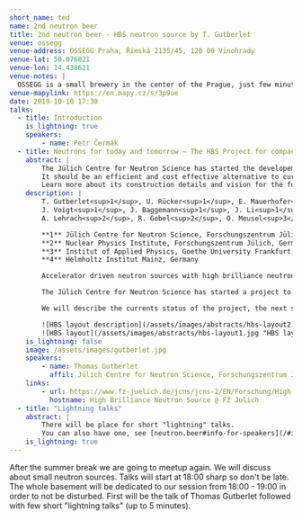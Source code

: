 ```yaml
---
short_name: ted
name: 2nd neutron beer
title: 2nd neutron beer - HBS neutron source by T. Gutberlet
venue: ossegg
venue-address: OSSEGG Praha, Římská 2135/45, 120 00 Vinohrady
venue-lat: 50.076821
venue-lon: 14.438621
venue-notes: |
  OSSEGG is a small brewery in the center of the Prague, just few minutes from the subway station Náměstí Míru. The meeting will take place in the basement, which will be exclusivelly booked for us during talks.
venue-mapylink: https://en.mapy.cz/s/3p9ue
date: 2019-10-10 17:30
talks: 
  - title: Introduction
    is_lightning: true
    speakers:
        - name: Petr Čermák
  - title: Neutrons for today and tomorrow – The HBS Project for compact accelerator based neutron sources
    abstract: |
        The Jülich Centre for Neutron Science has started the developement of compact accelerator driven neutron source HBS.
        It should be an efficient and cost effective alternative to current low- and medium-flux reactor and spallation sources.
        Learn more about its construction details and vision for the future neutron landscape in Europe.
    description: |
        T. Gutberlet<sup>1</sup>, U. Rücker<sup>1</sup>, E. Mauerhofer<sup>1</sup>, P. Zakalek<sup>1</sup>, T. Cronert<sup>1</sup>, 
        J. Voigt<sup>1</sup>, J. Baggemann<sup>1</sup>, J. Li<sup>1</sup>, P. Doege<sup>1</sup>, S. Böhm<sup>1</sup>, M. Rimmler<sup>2</sup>, O. Felden<sup>2</sup>, 
        A. Lehrach<sup>2</sup>, R. Gebel<sup>2</sup>, O. Meusel<sup>3</sup>,   H. Podlech<sup>3</sup>,  W. Barth<sup>4</sup>, T. Brückel<sup>1</sup>

        **1** Jülich Centre for Neutron Science, Forschungszentrum Jülich, Germany;
        **2** Nuclear Physics Institute, Forschungszentrum Jülich, Germany;
        **3** Institut of Applied Physics, Goethe University Frankfurt, Germany;
        **4** Helmholtz Institut Mainz, Germany

        Accelerator driven neutron sources with high brilliance neutron provision present an alternative to classical neutron sources of fission reactors and spallation sources to provide scientist with neutrons to probe structure and dynamics of matter. 

        The Jülich Centre for Neutron Science has started a project to develop, design and demonstrate compact accelerator driven high-brilliance neutron sources (HBS) as an efficient and cost effective alternative to current low- and medium-flux reactor and spallation sources. The HBS will consist of a high current proton accelerator, a compact neutron production and moderator unit and an optimized neutron transport system to provide thermal and cold neutrons with high brilliance. The project offers construction of a scalable neutron source ranging from university based neutron laboratory to full user facility with open access and service. Embedded within international collaboration with partners from Germany, Europe and Japan the Jülich HBS project will offer flexible solutions to the scientific.

        We will describe the currents status of the project, the next steps, milestones and the vision for the future neutron landscape in Europe.   

        ![HBS layout description](/assets/images/abstracts/hbs-layout2.jpg "HBS layout")
        ![HBS layout](/assets/images/abstracts/hbs-layout1.jpg "HBS layout")
    is_lightning: false
    image: /assets/images/gutberlet.jpg
    speakers:
        - name: Thomas Gutberlet
          affil: Jülich Centre for Neutron Science, Forschungszentrum Jülich, Germany
    links:
        - url: https://www.fz-juelich.de/jcns/jcns-2/EN/Forschung/High-Brilliance-Neutron-Source/_node.html
          hostname: High Brilliance Neutron Source @ FZ Julich
  - title: "Lightning talks"
    abstract: |
        There will be place for short "lightning" talks. 
        You can also have one, see [neutron.beer#info-for-speakers](/#info-for-speakers).
    is_lightning: true
---
```

After the summer break we are going to meetup again. We will discuss about small neutron sources. Talks will start at 18:00 sharp so don't be late. The whole basement will be dedicated to our session from 18:00 - 19:00 in order to not be disturbed. 
First will be the talk of Thomas Gutberlet followed with few short "lightning talks" (up to 5 minutes). 